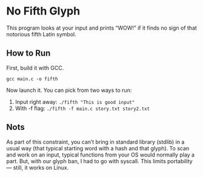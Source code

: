# No Fifth Glyph
This program looks at your input and prints “WOW!” if it finds no sign of that notorious fifth Latin symbol.

## How to Run

First, build it with GCC. 
```
gcc main.c -o fifth
```

Now launch it. You can pick from two ways to run:

1. Input right away: `./fifth "This is good input"`
2. With -f flag: `./fifth -f main.c story.txt story2.txt`

## Nots
As part of this constraint, you can’t bring in standard library (stdlib) in a usual way (that typical starting word with a hash and that glyph). To scan and work on an input, typical functions from your OS would normally play a part. But, with our glyph ban, I had to go with syscall. This limits portability — still, it works on Linux. 